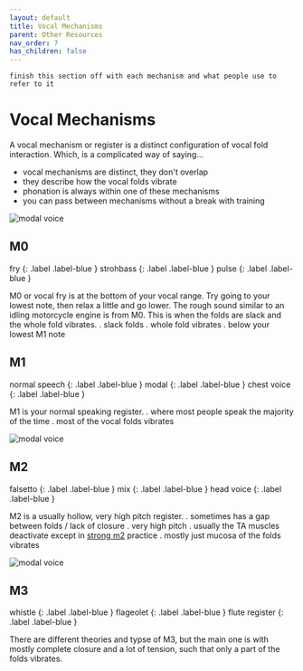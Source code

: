 ```yaml
---
layout: default
title: Vocal Mechanisms
parent: Other Resources
nav_order: 7
has_children: false
---
```

```
finish this section off with each mechanism and what people use to refer to it
```


# Vocal Mechanisms
A vocal mechanism or register is a distinct configuration of vocal fold interaction. Which, is a complicated way of saying...
- vocal mechanisms are distinct, they don't overlap
- they describe how the vocal folds vibrate
- phonation is always within one of these mechanisms
- you can pass between mechanisms without a break with training

![modal voice](https://upload.wikimedia.org/wikipedia/commons/thumb/f/f0/Vocal_fold_scheme.svg/580px-Vocal_fold_scheme.svg.png)

## M0
fry
{: .label .label-blue }
strohbass
{: .label .label-blue }
pulse
{: .label .label-blue }

M0 or vocal fry is at the bottom of your vocal range. Try going to your lowest note, then relax a little and go lower. The rough sound similar to an idling motorcycle engine is from M0. This is when the folds are slack and the whole fold vibrates.
. slack folds
. whole fold vibrates
. below your lowest M1 note

## M1
normal speech
{: .label .label-blue }
modal
{: .label .label-blue }
chest voice
{: .label .label-blue }

M1 is your normal speaking register.
. where most people speak the majority of the time
. most of the vocal folds vibrates

![modal voice](https://upload.wikimedia.org/wikipedia/commons/e/eb/Vocal_fold_animated.gif)


## M2
falsetto
{: .label .label-blue }
mix
{: .label .label-blue }
head voice
{: .label .label-blue }

M2 is a usually hollow, very high pitch register.
. sometimes has a gap between folds / lack of closure
. very high pitch
. usually the TA muscles deactivate except in [strong m2](/wiki/pages/pitch-range/strong-m2) practice
. mostly just mucosa of the folds vibrates

![modal voice](https://upload.wikimedia.org/wikipedia/commons/3/3c/Vocal_fold_falsett_animated.gif)


## M3
whistle
{: .label .label-blue }
flageolet
{: .label .label-blue }
flute register
{: .label .label-blue }

There are different theories and typse of M3, but the main one is with mostly complete closure and a lot of tension, such that only a part of the folds vibrates.







<!--  -->
